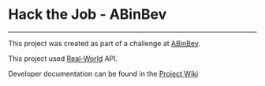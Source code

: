 # Hack the Job - ABinBev
______

This project was created as part of a challenge at [ABinBev](https://www.ab-inbev.com/).

This project used [Real-World](https://github.com/gothinkster/realworld/tree/master/api) API.

Developer documentation can be found in the [Project Wiki](https://github.com/DemianMtz1/HTJ-ABInBev-Articles/wiki)